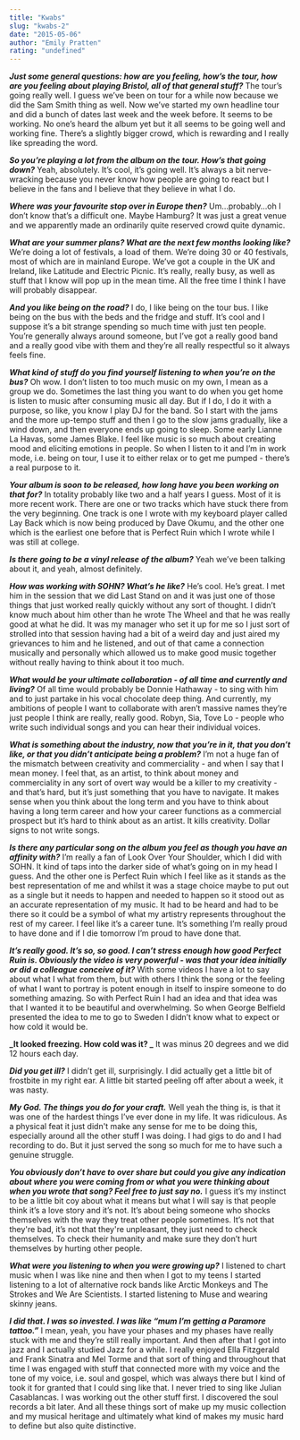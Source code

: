 ```yaml
---
title: "Kwabs"
slug: "kwabs-2"
date: "2015-05-06"
author: "Emily Pratten"
rating: "undefined"
---
```


**_Just some general questions: how are you feeling, how’s the tour, how are you feeling about playing Bristol, all of that general stuff?_** The tour’s going really well. I guess we’ve been on tour for a while now because we did the Sam Smith thing as well. Now we’ve started my own headline tour and did a bunch of dates last week and the week before. It seems to be working. No one’s heard the album yet but it all seems to be going well and working fine. There’s a slightly bigger crowd, which is rewarding and I really like spreading the word.

**_So you’re playing a lot from the album on the tour. How’s that going down?_** Yeah, absolutely. It’s cool, it’s going well. It’s always a bit nerve-wracking because you never know how people are going to react but I believe in the fans and I believe that they believe in what I do.

**_Where was your favourite stop over in Europe then?_** Um…probably…oh I don’t know that’s a difficult one. Maybe Hamburg? It was just a great venue and we apparently made an ordinarily quite reserved crowd quite dynamic.

**_What are your summer plans? What are the next few months looking like?_** We’re doing a lot of festivals, a load of them. We’re doing 30 or 40 festivals, most of which are in mainland Europe. We’ve got a couple in the UK and Ireland, like Latitude and Electric Picnic. It’s really, really busy, as well as stuff that I know will pop up in the mean time. All the free time I think I have will probably disappear.

**_And you like being on the road?_** I do, I like being on the tour bus. I like being on the bus with the beds and the fridge and stuff. It’s cool and I suppose it’s a bit strange spending so much time with just ten people. You’re generally always around someone, but I’ve got a really good band and a really good vibe with them and they’re all really respectful so it always feels fine.

**_What kind of stuff do you find yourself listening to when you’re on the bus?_** Oh wow. I don’t listen to too much music on my own, I mean as a group we do. Sometimes the last thing you want to do when you get home is listen to music after consuming music all day. But if I do, I do it with a purpose, so like, you know I play DJ for the band. So I start with the jams and the more up-tempo stuff and then I go to the slow jams gradually, like a wind down, and then everyone ends up going to sleep. Some early Lianne La Havas, some James Blake. I feel like music is so much about creating mood and eliciting emotions in people. So when I listen to it and I’m in work mode, i.e. being on tour, I use it to either relax or to get me pumped - there’s a real purpose to it.

**_Your album is soon to be released, how long have you been working on that for?_** In totality probably like two and a half years I guess. Most of it is more recent work. There are one or two tracks which have stuck there from the very beginning. One track is one I wrote with my keyboard player called Lay Back which is now being produced by Dave Okumu, and the other one which is the earliest one before that is Perfect Ruin which I wrote while I was still at college.

**_Is there going to be a vinyl release of the album?_** Yeah we’ve been talking about it, and yeah, almost definitely.

**_How was working with SOHN? What’s he like?_** He’s cool. He’s great. I met him in the session that we did Last Stand on and it was just one of those things that just worked really quickly without any sort of thought. I didn’t know much about him other than he wrote The Wheel and that he was really good at what he did. It was my manager who set it up for me so I just sort of strolled into that session having had a bit of a weird day and just aired my grievances to him and he listened, and out of that came a connection musically and personally which allowed us to make good music together without really having to think about it too much.

**_What would be your ultimate collaboration - of all time and currently and living?_** Of all time would probably be Donnie Hathaway - to sing with him and to just partake in his vocal chocolate deep thing. And currently, my ambitions of people I want to collaborate with aren’t massive names they’re just people I think are really, really good. Robyn, Sia, Tove Lo - people who write such individual songs and you can hear their individual voices.

**_What is something about the industry, now that you’re in it, that you don’t like, or that you didn’t anticipate being a problem?_** I’m not a huge fan of the mismatch between creativity and commerciality - and when I say that I mean money. I feel that, as an artist, to think about money and commerciality in any sort of overt way would be a killer to my creativity - and that’s hard, but it’s just something that you have to navigate. It makes sense when you think about the long term and you have to think about having a long term career and how your career functions as a commercial prospect but it’s hard to think about as an artist. It kills creativity. Dollar signs to not write songs.

**_Is there any particular song on the album you feel as though you have an affinity with?_** I’m really a fan of Look Over Your Shoulder, which I did with SOHN. It kind of taps into the darker side of what’s going on in my head I guess. And the other one is Perfect Ruin which I feel like as it stands as the best representation of me and whilst it was a stage choice maybe to put out as a single but it needs to happen and needed to happen so it stood out as an accurate representation of my music. It had to be heard and had to be there so it could be a symbol of what my artistry represents throughout the rest of my career. I feel like it’s a career tune. It’s something I’m really proud to have done and if I die tomorrow I’m proud to have done that.

**_It’s really good. It’s so, so good. I can’t stress enough how good Perfect Ruin is. Obviously the video is very powerful - was that your idea initially or did a colleague conceive of it?_** With some videos I have a lot to say about what I what from them, but with others I think the song or the feeling of what I want to portray is potent enough in itself to inspire someone to do something amazing. So with Perfect Ruin I had an idea and that idea was that I wanted it to be beautiful and overwhelming. So when George Belfield presented the idea to me to go to Sweden I didn’t know what to expect or how cold it would be.

**_It looked freezing. How cold was it? _** It was minus 20 degrees and we did 12 hours each day.

**_Did you get ill?_** I didn’t get ill, surprisingly. I did actually get a little bit of frostbite in my right ear. A little bit started peeling off after about a week, it was nasty.

**_My God. The things you do for your craft._** Well yeah the thing is, is that it was one of the hardest things I’ve ever done in my life. It was ridiculous. As a physical feat it just didn't make any sense for me to be doing this, especially around all the other stuff I was doing. I had gigs to do and I had recording to do. But it just served the song so much for me to have such a genuine struggle.

**_You obviously don’t have to over share but could you give any indication about where you were coming from or what you were thinking about when you wrote that song? Feel free to just say no._** I guess it’s my instinct to be a little bit coy about what it means but what I will say is that people think it’s a love story and it’s not. It’s about being someone who shocks themselves with the way they treat other people sometimes. It’s not that they're bad, it’s not that they're unpleasant, they just need to check themselves. To check their humanity and make sure they don’t hurt themselves by hurting other people.

**_What were you listening to when you were growing up?_** I listened to chart music when I was like nine and then when I got to my teens I started listening to a lot of alternative rock bands like Arctic Monkeys and The Strokes and We Are Scientists. I started listening to Muse and wearing skinny jeans.

**_I did that. I was so invested. I was like “mum I’m getting a Paramore tattoo.”_** I mean, yeah, you have your phases and my phases have really stuck with me and they’re still really important. And then after that I got into jazz and I actually studied Jazz for a while. I really enjoyed Ella Fitzgerald and Frank Sinatra and Mel Torme and that sort of thing and throughout that time I was engaged with stuff that connected more with my voice and the tone of my voice, i.e. soul and gospel, which was always there but I kind of took it for granted that I could sing like that. I never tried to sing like Julian Casablancas. I was working out the other stuff first. I discovered the soul records a bit later. And all these things sort of make up my music collection and my musical heritage and ultimately what kind of makes my music hard to define but also quite distinctive.
